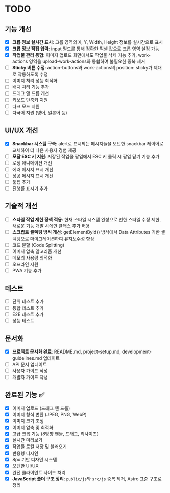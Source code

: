 # TODO

## 기능 개선
- [x] **크롭 정보 실시간 표시**: 크롭 영역의 X, Y, Width, Height 정보를 실시간으로 표시
- [x] **크롭 정보 직접 입력**: input 필드를 통해 정확한 픽셀 값으로 크롭 영역 설정 가능
- [x] **작업물 관리 통합**: 이미지 업로드 화면에서도 작업물 삭제 기능 추가, work-actions 영역을 upload-work-actions와 통합하여 불필요한 중복 제거
- [ ] **Sticky 버튼 수정**: action-buttons와 work-actions의 position: sticky가 제대로 작동하도록 수정
- [ ] 이미지 처리 성능 최적화
- [ ] 배치 처리 기능 추가
- [ ] 드래그 앤 드롭 개선
- [ ] 키보드 단축키 지원
- [ ] 다크 모드 지원
- [ ] 다국어 지원 (영어, 일본어 등)

## UI/UX 개선
- [x] **Snackbar 시스템 구축**: alert로 표시되는 메시지들을 모던한 snackbar 레이어로 교체하여 더 나은 사용자 경험 제공
- [ ] **모달 ESC 키 지원**: 저장된 작업물 팝업에서 ESC 키 클릭 시 팝업 닫기 기능 추가
- [ ] 로딩 애니메이션 개선
- [ ] 에러 메시지 표시 개선
- [ ] 성공 메시지 표시 개선
- [ ] 툴팁 추가
- [ ] 진행률 표시기 추가

## 기술적 개선
- [ ] **스타일 작업 제한 정책 적용**: 현재 스타일 시스템 완성으로 인한 스타일 수정 제한, 새로운 기능 개발 시에만 클래스 추가 허용
- [ ] **스크립트 셀렉팅 방식 개선**: getElementById() 방식에서 Data Attributes 기반 셀렉팅으로 마이그레이션하여 유지보수성 향상
- [ ] 코드 분할 (Code Splitting)
- [ ] 이미지 압축 알고리즘 개선
- [ ] 메모리 사용량 최적화
- [ ] 오프라인 지원
- [ ] PWA 기능 추가

## 테스트
- [ ] 단위 테스트 추가
- [ ] 통합 테스트 추가
- [ ] E2E 테스트 추가
- [ ] 성능 테스트

## 문서화
- [x] **프로젝트 문서화 완료**: README.md, project-setup.md, development-guidelines.md 업데이트
- [ ] API 문서 업데이트
- [ ] 사용자 가이드 작성
- [ ] 개발자 가이드 작성

## 완료된 기능 ✅
- [x] 이미지 업로드 (드래그 앤 드롭)
- [x] 이미지 형식 변환 (JPEG, PNG, WebP)
- [x] 이미지 크기 조정
- [x] 이미지 압축 및 최적화
- [x] 고급 크롭 기능 (8방향 핸들, 드래그, 리사이즈)
- [x] 실시간 미리보기
- [x] 작업물 로컬 저장 및 불러오기
- [x] 반응형 디자인
- [x] 8px 기반 디자인 시스템
- [x] 모던한 UI/UX
- [x] 완전 클라이언트 사이드 처리
- [x] **JavaScript 폴더 구조 정리**: `public/js`와 `src/js` 중복 제거, Astro 표준 구조로 정리 